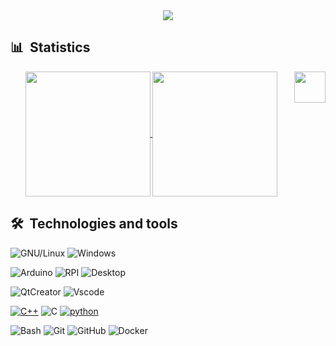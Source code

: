 <!-- WELCOME MESSAGE -->
<!-- <div align="center">
  Hi there 👋
</div> -->

<!-- PROGRAMMER GIF -->
<div align="center">
  <!-- <img src="https://media.giphy.com/media/dWesBcTLavkZuG35MI/giphy.gif" width="600" height="300"/> -->
  <img src="https://user-images.githubusercontent.com/74038190/225813708-98b745f2-7d22-48cf-9150-083f1b00d6c9.gif"/>
</div> 

<!-- GITHUB STATS -->
## 📊  Statistics
<p align="center" >
  <a href="https://github.com/anuraghazra/github-readme-stats">
    <img height=200 align="center" src="https://github-readme-stats.vercel.app/api?username=Kupofty&hide_rank=true&theme=radical&show_icons=true&count_private=true" />
  </a>
  
<img align='right' src='https://user-images.githubusercontent.com/5713670/87202985-820dcb80-c2b6-11ea-9f56-7ec461c497c3.gif' width='50"'>

  <a href="https://github.com/anuraghazra/convoychat">
    <img height=200 align="center" src="https://github-readme-stats.vercel.app/api/top-langs/?username=Kupofty&theme=radical&layout=compact" />
  </a> 
  

   <!-- ![visitors](https://visitor-badge.laobi.icu/badge?page_id=Kupofty.visitor-badge) 
   ![](https://komarev.com/ghpvc/?username=Kupofty&color=brightgreen) -->

</p>

<!-- BADGES 1 -->
<!--<p align="center">
   For more icons please follow  https://github.com/MikeCodesDotNET/ColoredBadges -->
  <!-- <img src="https://github.com/MikeCodesDotNET/ColoredBadges/blob/master/svg/dev/frameworks/qt.svg" alt="python" style="vertical-align:top; margin:4px">
  <img src="https://raw.githubusercontent.com/8bithemant/8bithemant/master/svg/dev/languages/python.svg" alt="python" style="vertical-align:top; margin:4px">
  <img src="https://raw.githubusercontent.com/8bithemant/8bithemant/master/svg/dev/tools/bash.svg" alt="bash" style="vertical-align:top; margin:4px">
  <img src="https://github.com/MikeCodesDotNET/ColoredBadges/blob/master/svg/dev/tools/docker.svg" alt="vscode" style="vertical-align:top; margin:4px">
</p> -->

<!-- BADGES 2 -->
<!-- ![Qt](https://img.shields.io/badge/Framework-Qt-informational?style=flat&logo=qt&color=3776AB)
![C++](https://img.shields.io/badge/Code-C++-informational?style=flat&logo=c&color=3776AB)
![Python](https://img.shields.io/badge/Code-Python-informational?style=flat&logo=python&color=3776AB)
![Linux](https://img.shields.io/badge/System-Linux-informational?style=flat&logo=linux&color=FCC624) -->

## 🛠  Technologies and tools
![GNU/Linux](https://img.shields.io/badge/Linux-FCC624?style=flat&logo=linux&logoColor=black)
![Windows](https://img.shields.io/badge/Windows-OS?style=flat&logo=windows&logoColor=white&color=0078D6)

![Arduino](https://img.shields.io/badge/Arduino-FCC624?style=flat&logo=arduino&color=blue&logoColor=white)
![RPI](https://img.shields.io/badge/Raspberry-PI?style=flat&logo=raspberry-pi&color=C51A4A&logoColor=white)
![Desktop](https://img.shields.io/badge/Desktop-FCC624?style=flat&logo=desktop&color=blue&logoColor=white)

![QtCreator](https://img.shields.io/badge/QtCreator-informational?style=flat&logo=qt&color=41CD52&logoColor=white)
![Vscode](https://img.shields.io/badge/VSCode-0078D4?style=flat&logo=visualstudiocode&logoColor=white)

<a href="https://github.com/alwinw?tab=repositories&language=c%2B%2B" target="_blank"><img alt="C++" src="https://img.shields.io/badge/-C%2B%2B-00599C?style=flat&logo=C%2B%2B&logoColor=white"></a>
![C](https://img.shields.io/badge/C-00599C?style=flat&logo=c&logoColor=white)
<a href="https://github.com/alwinw?tab=repositories&language=python" target="_blank"><img alt="python" src="https://img.shields.io/badge/-Python-3776AB?style=flat-square&logo=Python&logoColor=FCC624"></a>

![Bash](https://img.shields.io/badge/GNU%20Bash-4EAA25?style=flat&logo=GNU%20Bash&color=black&logoColor=white)
![Git](https://img.shields.io/badge/Git-F05032?style=flat&logo=git&logoColor=white)
![GitHub](https://img.shields.io/badge/-GitHub-181717?style=flat-square&color=purple&logo=github)
![Docker](https://img.shields.io/badge/-Docker-2496ED?logo=docker&logoColor=white)




<!-- DROPDOWN MENU -->
<!-- <details>
<summary>Click for GitHub Stats</summary>
<p align="center">

</p>
</details> -->
